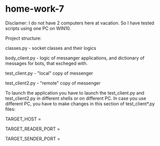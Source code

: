 # home-work-7

Disclamer: I do not have 2 computers here at vacation. So I have tested scripts using one PC on WIN10.

Project structure:

classes.py - socket classes and their logics

body_client.py - logic of messanger applications, and dictionary of messages for bots, that excheged with.

test_client.py - "local" copy of messenger 

test_client2.py - "remote" copy of messenger 

To launch the application you have to launch the test_client.py and test_client2.py in different shells or on different PC. In case you use different PC, you have to make changes in this section of test_client*.py files:

TARGET_HOST =

TARGET_READER_PORT = 

TARGET_SENDER_PORT = 



